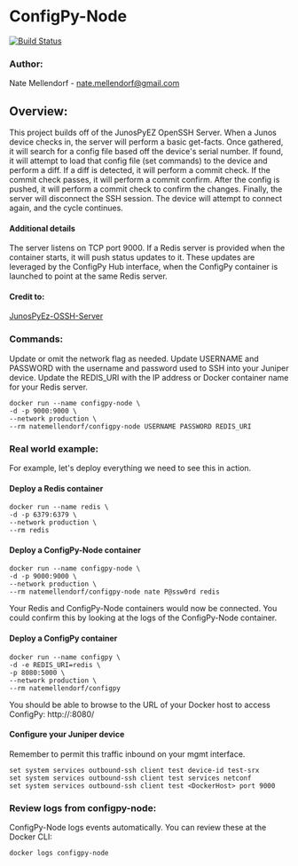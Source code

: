 # ConfigPy-Node
[![Build Status](https://travis-ci.com/natemellendorf/configpy-node.svg?branch=master)](https://travis-ci.com/natemellendorf/configpy-node)

### Author:
Nate Mellendorf - nate.mellendorf@gmail.com

## Overview:
This project builds off of the JunosPyEZ OpenSSH Server.
When a Junos device checks in, the server will perform a basic get-facts.
Once gathered, it will search for a config file based off the device's serial number.
If found, it will attempt to load that config file (set commands) to the device and perform a diff.
If a diff is detected, it will perform a commit check.
If the commit check passes, it will perform a commit confirm.
After the config is pushed, it will perform a commit check to confirm the changes.
Finally, the server will disconnect the SSH session.
The device will attempt to connect again, and the cycle continues.

#### Additional details
The server listens on TCP port 9000.
If a Redis server is provided when the container starts, it will push status updates to it.
These updates are leveraged by the ConfigPy Hub interface, when the ConfigPy container is launched to point at the same Redis server.

#### Credit to:
[JunosPyEz-OSSH-Server](https://pypi.org/project/junospyez-ossh-server/)

### Commands:
Update or omit the network flag as needed.
Update USERNAME and PASSWORD with the username and password used to SSH into your Juniper device.
Update the REDIS_URI with the IP address or Docker container name for your Redis server.
```
docker run --name configpy-node \
-d -p 9000:9000 \
--network production \
--rm natemellendorf/configpy-node USERNAME PASSWORD REDIS_URI
```


### Real world example:
For example, let's deploy everything we need to see this in action.

#### Deploy a Redis container
```
docker run --name redis \
-d -p 6379:6379 \
--network production \
--rm redis
```
#### Deploy a ConfigPy-Node container
```
docker run --name configpy-node \
-d -p 9000:9000 \
--network production \
--rm natemellendorf/configpy-node nate P@ssw0rd redis
```
Your Redis and ConfigPy-Node containers would now be connected.
You could confirm this by looking at the logs of the ConfigPy-Node container.
#### Deploy a ConfigPy container
```
docker run --name configpy \
-d -e REDIS_URI=redis \
-p 8080:5000 \
--network production \
--rm natemellendorf/configpy
```
You should be able to browse to the URL of your Docker host to access ConfigPy:
http://<DockerHost>:8080/
  
#### Configure your Juniper device
Remember to permit this traffic inbound on your mgmt interface.
```
set system services outbound-ssh client test device-id test-srx
set system services outbound-ssh client test services netconf
set system services outbound-ssh client test <DockerHost> port 9000
```

### Review logs from configpy-node:
ConfigPy-Node logs events automatically.
You can review these at the Docker CLI:
```
docker logs configpy-node
```
